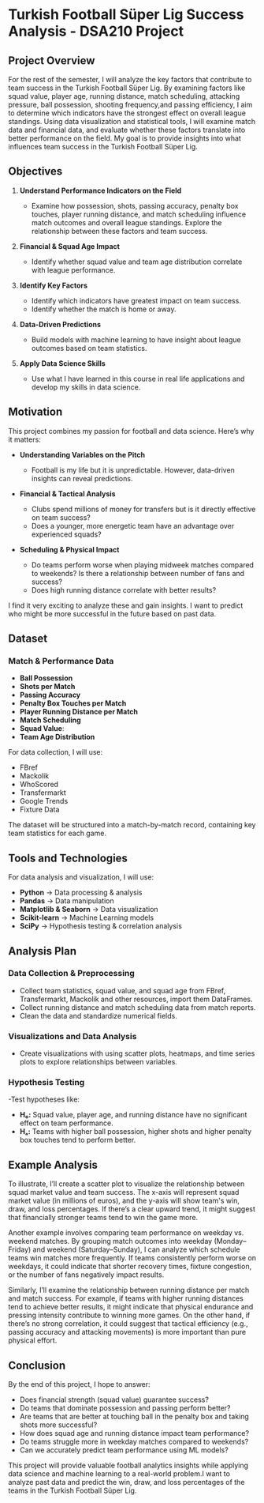 # Turkish Football Süper Lig Success Analysis - DSA210 Project 

## Project Overview

For the rest of the semester, I will analyze the key factors that contribute to team success in the Turkish Football Süper Lig. By examining factors like squad value, player age, running distance, match scheduling, attacking pressure, ball possession, shooting frequency,and passing efficiency, I aim to determine which indicators have the strongest effect on overall league standings. Using data visualization and statistical tools, I will examine match data and financial data, and evaluate whether these factors translate into better performance on the field. My goal is to provide insights into what influences team success in the Turkish Football Süper Lig.

## Objectives  

1. **Understand Performance Indicators on the Field**  
   - Examine how possession, shots, passing accuracy, penalty box touches, player running distance, and match scheduling influence match outcomes and overall league standings. Explore the relationship between these factors and team success.  

2. **Financial & Squad Age Impact**  
   - Identify whether squad value and team age distribution correlate with league performance.  
     
3. **Identify Key Factors**
   - Identify which indicators have greatest impact on team success.
   - Identify whether the match is home or away.

4. **Data-Driven Predictions**  
   - Build models with machine learning to have insight about league outcomes based on team statistics.  

5. **Apply Data Science Skills**  
   - Use what I have learned in this course in real life applications and develop my skills in data science.
  
## Motivation  

This project combines my passion for football and data science. Here’s why it matters:  

- **Understanding Variables on the Pitch**
  - Football is my life but it is unpredictable. However, data-driven insights can reveal predictions. 

- **Financial & Tactical Analysis** 
  - Clubs spend millions of money for transfers but is it directly effective on team success? 
  - Does a younger, more energetic team have an advantage over experienced squads?

- **Scheduling & Physical Impact** 
  - Do teams perform worse when playing midweek matches compared to weekends? Is there a relationship between number of fans and success? 
  - Does high running distance correlate with better results?  

I find it very exciting to analyze these and gain insights. I want to predict who might be more successful in the future based on past data.

## Dataset  
### **Match & Performance Data**
- **Ball Possession**
- **Shots per Match**
- **Passing Accuracy**
- **Penalty Box Touches per Match**
- **Player Running Distance per Match** 
- **Match Scheduling** 
- **Squad Value**:  
- **Team Age Distribution**

For data collection, I will use:
- FBref  
- Mackolik
- WhoScored
- Transfermarkt
- Google Trends
- Fixture Data

The dataset will be structured into a match-by-match record, containing key team statistics for each game.  

## Tools and Technologies  

For data analysis and visualization, I will use:  

- **Python** → Data processing & analysis  
- **Pandas** → Data manipulation  
- **Matplotlib & Seaborn** → Data visualization  
- **Scikit-learn** → Machine Learning models  
- **SciPy** → Hypothesis testing & correlation analysis  

## Analysis Plan  

### **Data Collection & Preprocessing**  
- Collect team statistics, squad value, and squad age from FBref, Transfermarkt, Mackolik and other resources, import them DataFrames.  
- Collect running distance and match scheduling data from match reports.  
- Clean the data and standardize numerical fields.  

### **Visualizations and Data Analysis**  
- Create visualizations with using scatter plots, heatmaps, and time series plots to explore relationships between variables.
  
### **Hypothesis Testing**  
-Test hypotheses like: 
 - **H₀:** Squad value, player age, and running distance have no significant effect on team performance.  
 - **Hₐ:** Teams with higher ball possession, higher shots and higher penalty box touches tend to perform better.

## Example Analysis  

To illustrate, I’ll create a scatter plot to visualize the relationship between squad market value and team success. The x-axis will represent squad market value (in millions of euros), and the y-axis will show team's win, draw, and loss percentages. If there’s a clear upward trend, it might suggest that financially stronger teams tend to win the game more.  

Another example involves comparing team performance on weekday vs. weekend matches. By grouping match outcomes into weekday (Monday–Friday) and weekend (Saturday–Sunday), I can analyze which schedule teams win matches more frequently. If teams consistently perform worse on weekdays, it could indicate that shorter recovery times, fixture congestion, or the number of fans negatively impact results.  

Similarly, I’ll examine the relationship between running distance per match and match success. For example, if teams with higher running distances tend to achieve better results, it might indicate that physical endurance and pressing intensity contribute to winning more games. On the other hand, if there’s no strong correlation, it could suggest that tactical efficiency (e.g., passing accuracy and attacking movements) is more important than pure physical effort.

## Conclusion

By the end of this project, I hope to answer:  

- Does financial strength (squad value) guarantee success?  
- Do teams that dominate possession and passing perform better?
- Are teams that are better at touching ball in the penalty box and taking shots more successful? 
- How does squad age and running distance impact team performance? 
- Do teams struggle more in weekday matches compared to weekends?  
- Can we accurately predict team performance using ML models?

This project will provide valuable football analytics insights while applying data science and machine learning to a real-world problem.I want to analyze past data and predict the win, draw, and loss percentages of the teams in the Turkish Football Süper Lig.



 










